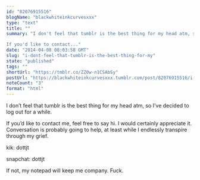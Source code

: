 ```yaml
---
id: "82076915516"
blogName: "blackwhiteinkcurvesxxx"
type: "text"
title: ""
summary: "I don't feel that tumblr is the best thing for my head atm, so I've decided to log out for a while. 

If you'd like to contact..."
date: "2014-04-08 08:03:58 GMT"
slug: "i-dont-feel-that-tumblr-is-the-best-thing-for-my"
state: "published"
tags: ""
shortUrl: "https://tmblr.co/ZZ0w-n1CSAbSy"
postUrl: "https://blackwhiteinkcurvesxxx.tumblr.com/post/82076915516/i-dont-feel-that-tumblr-is-the-best-thing-for-my"
noteCount: "3"
format: "html"
---
```


I don’t feel that tumblr is the best thing for my head atm, so I’ve decided to log out for a while. 

If you’d like to contact me, feel free to say hi. I would certainly appreciate it. Conversation is probably going to help, at least while I endlessly transpire through my grief. 

kik: dottjt

snapchat: dottjt

If not, my notepad will keep me company. Fuck.